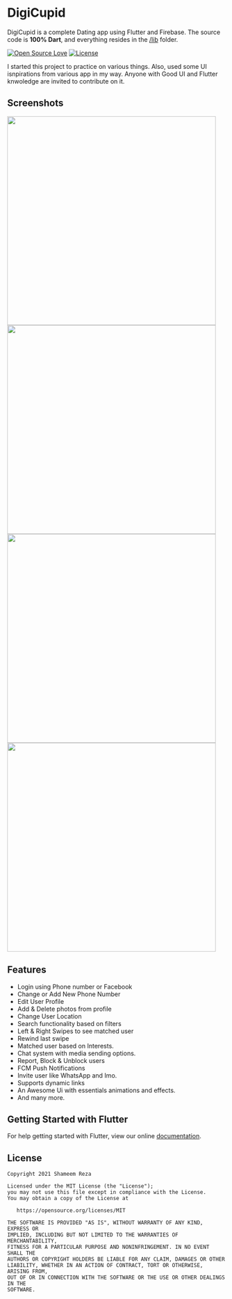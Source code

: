 # DigiCupid

DigiCupid is a complete Dating app using Flutter and Firebase. The source code is **100% Dart**, and everything resides in the [/lib](https://github.com/shameemreza/digicupid/tree/master/lib) folder.

[![Open Source Love](https://badges.frapsoft.com/os/v1/open-source.svg?v=102)](https://opensource.org/licenses/Apache-2.0)
[![License](https://img.shields.io/badge/license-Apache%202.0-blue.svg)](https://github.com/shameemreza/digicupid/blob/main/LICENSE)

I started this project to practice on various things. Also, used some UI isnpirations from various app in my way. Anyone with Good UI and Flutter knwoledge are invited to contribute on it.

## Screenshots

<img height="480px" src=""><br><img height="480px" src=""><br><img height="480px" src=""><br><img height="480px" src="">

## Features

- Login using Phone number or Facebook
- Change or Add New Phone Number
- Edit User Profile
- Add & Delete photos from profile
- Change User Location
- Search functionality based on filters
- Left & Right Swipes to see matched user
- Rewind last swipe
- Matched user based on Interests.
- Chat system with media sending options.
- Report, Block & Unblock users
- FCM Push Notifications
- Invite user like WhatsApp and Imo.
- Supports dynamic links
- An Awesome Ui with essentials animations and effects.
- And many more.

## Getting Started with Flutter

For help getting started with Flutter, view our online
[documentation](https://flutter.io/).

## License

```
Copyright 2021 Shameem Reza

Licensed under the MIT License (the "License");
you may not use this file except in compliance with the License.
You may obtain a copy of the License at

   https://opensource.org/licenses/MIT

THE SOFTWARE IS PROVIDED "AS IS", WITHOUT WARRANTY OF ANY KIND, EXPRESS OR
IMPLIED, INCLUDING BUT NOT LIMITED TO THE WARRANTIES OF MERCHANTABILITY,
FITNESS FOR A PARTICULAR PURPOSE AND NONINFRINGEMENT. IN NO EVENT SHALL THE
AUTHORS OR COPYRIGHT HOLDERS BE LIABLE FOR ANY CLAIM, DAMAGES OR OTHER
LIABILITY, WHETHER IN AN ACTION OF CONTRACT, TORT OR OTHERWISE, ARISING FROM,
OUT OF OR IN CONNECTION WITH THE SOFTWARE OR THE USE OR OTHER DEALINGS IN THE
SOFTWARE.

```
